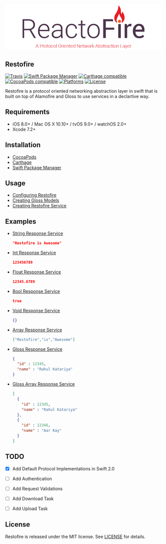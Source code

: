 ![Restofire: A Protocol Oriented Networking Abstraction Layer](.github/restofire.png)

## Restofire

[![Travis](https://img.shields.io/travis/RahulKatariya/Restofire.svg)](https://img.shields.io/travis/RahulKatariya/Restofire.svg)
[![Swift Package Manager](https://img.shields.io/badge/Swift%20Package%20Manager-compatible-brightgreen.svg)](https://github.com/apple/swift-package-manager)
[![Carthage compatible](https://img.shields.io/badge/Carthage-compatible-4BC51D.svg?style=flat)](https://github.com/Carthage/Carthage)
[![CocoaPods compatible](https://img.shields.io/cocoapods/v/Restofire.svg)](https://img.shields.io/cocoapods/v/Restofire.svg)
[![Platforms](https://img.shields.io/cocoapods/p/Restofire.svg)](http://cocoapods.org/pods/Restofire)
[![License](https://img.shields.io/cocoapods/l/Restofire.svg)](https://raw.githubusercontent.com/rahulkatariya/Restofire/master/LICENSE)

Restofire is a protocol oriented networking abstraction layer in swift that is built on top of Alamofire and Gloss to use services in a declartive way.

## Requirements

- iOS 8.0+ / Mac OS X 10.10+ / tvOS 9.0+ / watchOS 2.0+
- Xcode 7.2+

## Installation

* [CocoaPods](https://github.com/RahulKatariya/Restofire/wiki/Installation-Guide#cocoapods)
* [Carthage](https://github.com/RahulKatariya/Restofire/wiki/Installation-Guide#carthage)
* [Swift Package Manager](https://github.com/RahulKatariya/Restofire/wiki/Installation-Guide#swift-package-manager)

## Usage

* [Configuring Restofire](https://github.com/RahulKatariya/Restofire/wiki/Configuring-Restofire)
* [Creating Gloss Models](https://github.com/RahulKatariya/Restofire/wiki/Creating-Gloss-Models)
* [Creating Restofire Service](https://github.com/RahulKatariya/Restofire/wiki/Creating-Restofire-Service)

## Examples

* [String Response Service](https://github.com/RahulKatariya/Restofire/wiki/String-Response-Service-Example)

    ```json
    "Restofire is Awesome"
    ```
* [Int Response Service](https://github.com/RahulKatariya/Restofire/wiki/Int-Response-Service-Example)

    ```json
    123456789
    ```
* [Float Response Service](https://github.com/RahulKatariya/Restofire/wiki/Float-Response-Service-Example)

    ```json
    12345.6789
    ```
* [Bool Response Service](https://github.com/RahulKatariya/Restofire/wiki/Bool-Response-Service-Example)

    ```json
    true
    ```
* [Void Response Service](https://github.com/RahulKatariya/Restofire/wiki/Void-Response-Service-Example)

    ```json
    {}
    ```
* [Array Response Service](https://github.com/RahulKatariya/Restofire/wiki/Array-Response-Service-Example)

    ```json
    ["Restofire","is","Awesome"]
    ```
* [Gloss Response Service](https://github.com/RahulKatariya/Restofire/wiki/Gloss-Response-Service-Example)

    ```json
    {
      "id" : 12345,
      "name" : "Rahul Katariya"
    }
    ```
* [Gloss Array Response Service](https://github.com/RahulKatariya/Restofire/wiki/Gloss-Array-Response-Service-Example)

    ```json
    [
      {
        "id" : 12345,
        "name" : "Rahul Katariya"
      },
      {
        "id" : 12346,
        "name" : "Aar Kay"
      }
    ]
    ```

## TODO

- [x] Add Default Protocol Implementations in Swift 2.0
- [ ] Add Authentication
- [ ] Add Request Validations
- [ ] Add Download Task
- [ ] Add Upload Task


## License

Restofire is released under the MIT license. See [LICENSE](https://github.com/RahulKatariya/Restofire/blob/master/LICENSE) for details.
